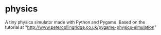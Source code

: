 physics
=======

A tiny physics simulator made with Python and Pygame.
Based on the tutorial at "http://www.petercollingridge.co.uk/pygame-physics-simulation"
